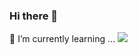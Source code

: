 ### Hi there 👋
🌱 I’m currently learning ...
![](https://steamuserimages-a.akamaihd.net/ugc/847092187909232389/B30FDC786E112747191946B2E3C783731F810FA0/)
